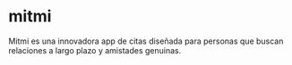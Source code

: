 # mitmi
Mitmi es una innovadora app de citas diseñada para personas que buscan relaciones a largo plazo y amistades genuinas.
